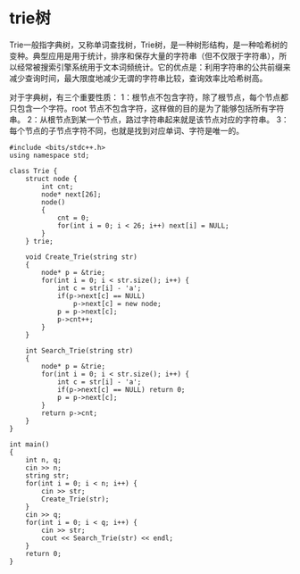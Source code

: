 # trie树 
Trie一般指字典树，又称单词查找树，Trie树，是一种树形结构，是一种哈希树的变种。典型应用是用于统计，排序和保存大量的字符串（但不仅限于字符串），所以经常被搜索引擎系统用于文本词频统计。它的优点是：利用字符串的公共前缀来减少查询时间，最大限度地减少无谓的字符串比较，查询效率比哈希树高。

对于字典树，有三个重要性质：
1：根节点不包含字符，除了根节点，每个节点都只包含一个字符。root 节点不包含字符，这样做的目的是为了能够包括所有字符串。
2：从根节点到某一个节点，路过字符串起来就是该节点对应的字符串。
3：每个节点的子节点字符不同，也就是找到对应单词、字符是唯一的。




```
#include <bits/stdc++.h>
using namespace std;

class Trie {
	struct node {
		int cnt;
		node* next[26];
		node()
		{
			cnt = 0;
			for(int i = 0; i < 26; i++) next[i] = NULL;
		}
	} trie;

	void Create_Trie(string str)
	{
		node* p = &trie;
		for(int i = 0; i < str.size(); i++) {
			int c = str[i] - 'a';
			if(p->next[c] == NULL)
				p->next[c] = new node;
			p = p->next[c];
			p->cnt++;
		}
	}

	int Search_Trie(string str)
	{
		node* p = &trie;
		for(int i = 0; i < str.size(); i++) {
			int c = str[i] - 'a';
			if(p->next[c] == NULL) return 0;
			p = p->next[c];
		}
		return p->cnt;
	}
}

int main()
{
    int n, q;
    cin >> n;
    string str;
    for(int i = 0; i < n; i++) {
        cin >> str;
        Create_Trie(str);
    }
    cin >> q;
    for(int i = 0; i < q; i++) {
        cin >> str;
        cout << Search_Trie(str) << endl;
    }
    return 0;
}
```

